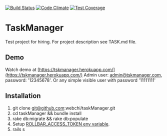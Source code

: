 [![Build Status](https://travis-ci.org/webchi/taskManager.svg?branch=master)](https://travis-ci.org/webchi/taskManager)
[![Code Climate](https://codeclimate.com/github/webchi/taskManager/badges/gpa.svg)](https://codeclimate.com/github/webchi/taskManager)
[![Test Coverage](https://codeclimate.com/github/webchi/taskManager/badges/coverage.svg)](https://codeclimate.com/github/webchi/taskManager/coverage)

# TaskManager
Test project for hiring. For project description see TASK.md file.

## Demo
Watch demo at [https://tskmanager.herokuapp.com/](https://tskmanager.herokuapp.com/)
Admin user: admin@tskmanager.com, password: '12345678'. Or any simple visible user with password '11111111'

## Installation
1. git clone git@github.com:webchi/taskManager.git
2. cd taskManager && bundle install
3. rake db:migrate && rake db:populate
4. Setup [ROLLBAR_ACCESS_TOKEN env variable](https://rollbar.com/docs/notifier/rollbar-gem/#rails).
5. rails s